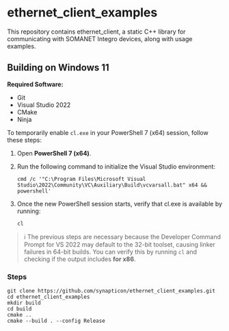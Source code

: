 # ethernet_client_examples

This repository contains ethernet_client, a static C++ library for communicating with SOMANET Integro devices, along with usage examples.

## Building on Windows 11

**Required Software:**

- Git
- Visual Studio 2022
- CMake
- Ninja

To temporarily enable `cl.exe` in your PowerShell 7 (x64) session, follow these steps:

1. Open **PowerShell 7 (x64)**.
2. Run the following command to initialize the Visual Studio environment:

   ```pwsh
   cmd /c '"C:\Program Files\Microsoft Visual Studio\2022\Community\VC\Auxiliary\Build\vcvarsall.bat" x64 && powershell'
   ```

3. Once the new PowerShell session starts, verify that cl.exe is available by running:

   ```pwsh
   cl
   ```

> ℹ️ The previous steps are necessary because the Developer Command Prompt for VS 2022 may default to the 32-bit toolset, causing linker failures in 64-bit builds. You can verify this by running `cl` and checking if the output includes **for x86**.

### Steps

```pwsh
git clone https://github.com/synapticon/ethernet_client_examples.git
cd ethernet_client_examples
mkdir build
cd build
cmake ..
cmake --build . --config Release
```
